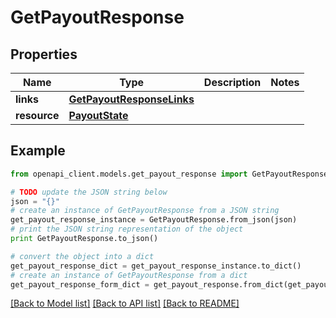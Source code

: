 # GetPayoutResponse


## Properties
Name | Type | Description | Notes
------------ | ------------- | ------------- | -------------
**links** | [**GetPayoutResponseLinks**](GetPayoutResponseLinks.md) |  | 
**resource** | [**PayoutState**](PayoutState.md) |  | 

## Example

```python
from openapi_client.models.get_payout_response import GetPayoutResponse

# TODO update the JSON string below
json = "{}"
# create an instance of GetPayoutResponse from a JSON string
get_payout_response_instance = GetPayoutResponse.from_json(json)
# print the JSON string representation of the object
print GetPayoutResponse.to_json()

# convert the object into a dict
get_payout_response_dict = get_payout_response_instance.to_dict()
# create an instance of GetPayoutResponse from a dict
get_payout_response_form_dict = get_payout_response.from_dict(get_payout_response_dict)
```
[[Back to Model list]](../README.md#documentation-for-models) [[Back to API list]](../README.md#documentation-for-api-endpoints) [[Back to README]](../README.md)


